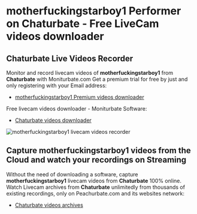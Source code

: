 # motherfuckingstarboy1 Performer on Chaturbate - Free LiveCam videos downloader

## Chaturbate Live Videos Recorder

Monitor and record livecam videos of **motherfuckingstarboy1** from **Chaturbate** with Moniturbate.com
Get a premium trial for free by just and only registering with your Email address:
* [motherfuckingstarboy1 Premium videos downloader](https://moniturbate.com/request-demo-licence-key.html)

Free livecam videos downloader - Moniturbate Software:
* [Chaturbate videos downloader](https://moniturbate.com/moniturbate-download-software.html)

![motherfuckingstarboy1 livecam videos recorder](https://peachurnet.com/templates/moniturbate-software.png)


## Capture motherfuckingstarboy1 videos from the Cloud and watch your recordings on Streaming

Without the need of downloading a software, capture **motherfuckingstarboy1** livecam videos from **Chaturbate** 100% online.
Watch Livecam archives from **Chaturbate** unlimitedly from thousands of existing recordings, only on Peachurbate.com and its websites network:
* [Chaturbate videos archives](https://peachurnet.com/)
